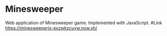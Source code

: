 # Minesweeper
Web application of Minesweeper game. Implemented with JavaScript.
#Link https://minesweeperjs-exzwkzcuyw.now.sh/
